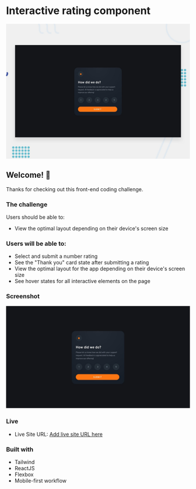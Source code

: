 # Interactive rating component

![Design preview for the Interactive rating component coding challenge](./design/desktop-preview.jpg)

## Welcome! 👋

Thanks for checking out this front-end coding challenge.



### The challenge

Users should be able to:

- View the optimal layout depending on their device's screen size

### Users will be able to:

- Select and submit a number rating
- See the "Thank you" card state after submitting a rating
- View the optimal layout for the app depending on their device's screen size
- See hover states for all interactive elements on the page


### Screenshot

![](./design/desktop-design.jpg)
### Live

- Live Site URL: [Add live site URL here](https://dorinbraga.github.io/Interactive-rating-component/)

### Built with

- Tailwind
- ReactJS
- Flexbox
- Mobile-first workflow